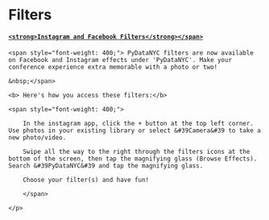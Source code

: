 # Filters
<html>

<h4>

<span style="text-decoration: underline;">

    <strong>Instagram and Facebook Filters</strong></span>

</span>

</h4>

<p>

    <span style="font-weight: 400;"> PyDataNYC filters are now available on Facebook and Instagram effects under 'PyDataNYC'. Make your conference experience extra memorable with a photo or two! 

    &nbsp;</span>

<p>

    <b> Here's how you access these filters:</b>

    <span style="font-weight: 400;">

        In the instagram app, click the + button at the top left corner. Use photos in your existing library or select &#39Camera&#39 to take a new photo/video. 

        Swipe all the way to the right through the filters icons at the bottom of the screen, then tap the magnifying glass (Browse Effects). Search &#39PyDataNYC&#39 and tap the magnifying glass.

        Choose your filter(s) and have fun!

        </span>

    </p>

   

</html>

